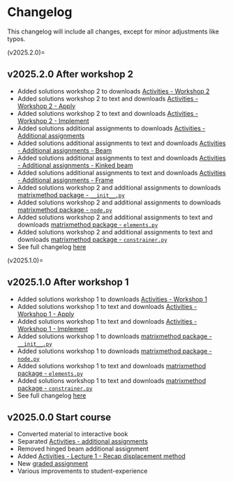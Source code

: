 # Changelog

This changelog will include all changes, except for minor adjustments like typos.

(v2025.2.0)=
## v2025.2.0 After workshop 2
- Added solutions workshop 2 to downloads [Activities - Workshop 2](./workshop2.md)
- Added solutions workshop 2 to text and downloads [Activities - Workshop 2 - Apply](./workshop2/Workshop_2_Apply.ipynb)
- Added solutions workshop 2 to text and downloads [Activities - Workshop 2 - Implement](./workshop2/Workshop_2_Implement.ipynb)
- Added solutions additional assignments to downloads [Activities - Additional assignments](./additional.md)
- Added solutions additional assignments to text and downloads [Activities - Additional assignments - Beam](./additional/beam.ipynb)
- Added solutions additional assignments to text and downloads [Activities - Additional assignments - Kinked beam](./additional/beam_kinked.ipynb)
- Added solutions additional assignments to text and downloads [Activities - Additional assignments - Frame](./additional/frame.ipynb)
- Added solutions workshop 2 and additional assignments to downloads [matrixmethod package - `__init__.py`](./matrixmethod/__init__.md)
- Added solutions workshop 2 and additional assignments to downloads [matrixmethod package - `node.py`](./matrixmethod/node.md)
- Added solutions workshop 2 and additional assignments to text and downloads [matrixmethod package - `elements.py`](./matrixmethod/elements.md)
- Added solutions workshop 2 and additional assignments to text and downloads [matrixmethod package - `constrainer.py`](./matrixmethod/constrainer.md)
- See full changelog [here](TBP)

(v2025.1.0)=
## v2025.1.0 After workshop 1
- Added solutions workshop 1 to downloads [Activities - Workshop 1](./workshop1.md)
- Added solutions workshop 1 to text and downloads [Activities - Workshop 1 - Apply](./workshop1/Workshop_1_Apply.ipynb)
- Added solutions workshop 1 to text and downloads [Activities - Workshop 1 - Implement](./workshop1/Workshop_1_Implement.ipynb)
- Added solutions workshop 1 to downloads [matrixmethod package - `__init__.py`](./matrixmethod/__init__.md)
- Added solutions workshop 1 to downloads [ matrixmethod package - `node.py`](./matrixmethod/node.md)
- Added solutions workshop 1 to text and downloads [matrixmethod package - `elements.py`](./matrixmethod/elements.md)
- Added solutions workshop 1 to text and downloads [matrixmethod package - `constrainer.py`](./matrixmethod/constrainer.md)
- See full changelog [here](TBP)

## v2025.0.0 Start course
- Converted material to interactive book
- Separated [Activities - additional assignments](./additional.md)
- Removed hinged beam additional assignment
- Added [Activities - Lecture 1 - Recap displacement method](./lecture1/displacement.md)
- New [graded assignment](./assignment.md)
- Various improvements to student-experience
